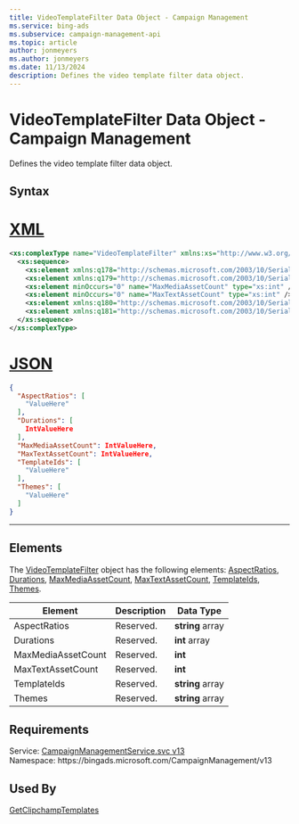 ```yaml
---
title: VideoTemplateFilter Data Object - Campaign Management
ms.service: bing-ads
ms.subservice: campaign-management-api
ms.topic: article
author: jonmeyers
ms.author: jonmeyers
ms.date: 11/13/2024
description: Defines the video template filter data object.
---
```

# VideoTemplateFilter Data Object - Campaign Management
Defines the video template filter data object.

## Syntax

# [XML](#tab/xml)

```xml
<xs:complexType name="VideoTemplateFilter" xmlns:xs="http://www.w3.org/2001/XMLSchema">
  <xs:sequence>
    <xs:element xmlns:q178="http://schemas.microsoft.com/2003/10/Serialization/Arrays" minOccurs="0" name="AspectRatios" nillable="true" type="q178:ArrayOfstring" />
    <xs:element xmlns:q179="http://schemas.microsoft.com/2003/10/Serialization/Arrays" minOccurs="0" name="Durations" nillable="true" type="q179:ArrayOfint" />
    <xs:element minOccurs="0" name="MaxMediaAssetCount" type="xs:int" />
    <xs:element minOccurs="0" name="MaxTextAssetCount" type="xs:int" />
    <xs:element xmlns:q180="http://schemas.microsoft.com/2003/10/Serialization/Arrays" minOccurs="0" name="TemplateIds" nillable="true" type="q180:ArrayOfstring" />
    <xs:element xmlns:q181="http://schemas.microsoft.com/2003/10/Serialization/Arrays" minOccurs="0" name="Themes" nillable="true" type="q181:ArrayOfstring" />
  </xs:sequence>
</xs:complexType>
```

# [JSON](#tab/json)

```json
{
  "AspectRatios": [
    "ValueHere"
  ],
  "Durations": [
    IntValueHere
  ],
  "MaxMediaAssetCount": IntValueHere,
  "MaxTextAssetCount": IntValueHere,
  "TemplateIds": [
    "ValueHere"
  ],
  "Themes": [
    "ValueHere"
  ]
}
```

-----

## <a name="elements"></a>Elements

The [VideoTemplateFilter](videotemplatefilter.md) object has the following elements: [AspectRatios](#aspectratios), [Durations](#durations), [MaxMediaAssetCount](#maxmediaassetcount), [MaxTextAssetCount](#maxtextassetcount), [TemplateIds](#templateids), [Themes](#themes).

|Element|Description|Data Type|
|-----------|---------------|-------------|
|<a name="aspectratios"></a>AspectRatios|Reserved.|**string** array|
|<a name="durations"></a>Durations|Reserved.|**int** array|
|<a name="maxmediaassetcount"></a>MaxMediaAssetCount|Reserved.|**int**|
|<a name="maxtextassetcount"></a>MaxTextAssetCount|Reserved.|**int**|
|<a name="templateids"></a>TemplateIds|Reserved.|**string** array|
|<a name="themes"></a>Themes|Reserved.|**string** array|

## Requirements
Service: [CampaignManagementService.svc v13](https://campaign.api.bingads.microsoft.com/Api/Advertiser/CampaignManagement/v13/CampaignManagementService.svc)  
Namespace: https\://bingads.microsoft.com/CampaignManagement/v13  

## Used By
[GetClipchampTemplates](getclipchamptemplates.md)  
